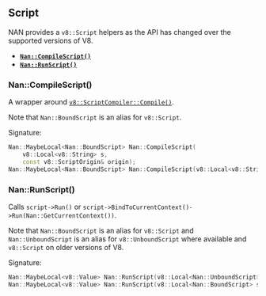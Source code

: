 






<extoc></extoc>

## Script

NAN provides a `v8::Script` helpers as the API has changed over the supported versions of V8.

 - <a href="#api_nan_compile_script"><b><code>Nan::CompileScript()</code></b></a>
 - <a href="#api_nan_run_script"><b><code>Nan::RunScript()</code></b></a>


<a name="api_nan_compile_script"></a>
### Nan::CompileScript()

A wrapper around [`v8::ScriptCompiler::Compile()`](https://v8docs.nodesource.com/node-8.16/da/da5/classv8_1_1_script_compiler.html#a93f5072a0db55d881b969e9fc98e564b).

Note that `Nan::BoundScript` is an alias for `v8::Script`.

Signature:

```c++
Nan::MaybeLocal<Nan::BoundScript> Nan::CompileScript(
    v8::Local<v8::String> s,
    const v8::ScriptOrigin& origin);
Nan::MaybeLocal<Nan::BoundScript> Nan::CompileScript(v8::Local<v8::String> s);
```


<a name="api_nan_run_script"></a>
### Nan::RunScript()

Calls `script->Run()` or `script->BindToCurrentContext()->Run(Nan::GetCurrentContext())`.

Note that `Nan::BoundScript` is an alias for `v8::Script` and `Nan::UnboundScript` is an alias for `v8::UnboundScript` where available and `v8::Script` on older versions of V8.

Signature:

```c++
Nan::MaybeLocal<v8::Value> Nan::RunScript(v8::Local<Nan::UnboundScript> script)
Nan::MaybeLocal<v8::Value> Nan::RunScript(v8::Local<Nan::BoundScript> script) 
```
